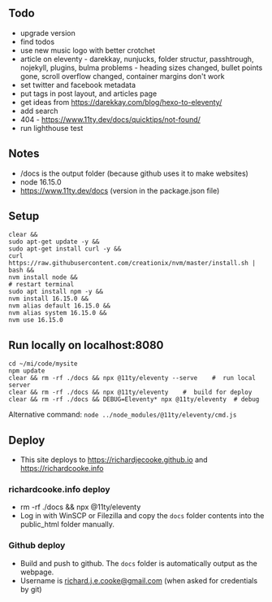 ## Todo
- upgrade version
- find todos
- use new music logo with better crotchet
- article on eleventy - darekkay, nunjucks, folder structur, passhtrough, nojekyll, plugins, bulma problems - heading sizes changed, bullet points gone, scroll overflow changed, container margins don't work
- set twitter and facebook metadata
- put tags in post layout, and articles page
- get ideas from https://darekkay.com/blog/hexo-to-eleventy/
- add search
- 404 - https://www.11ty.dev/docs/quicktips/not-found/
- run lighthouse test


## Notes
- /docs is the output folder (because github uses it to make websites)
- node 16.15.0
- https://www.11ty.dev/docs (version in the package.json file)

## Setup
```
clear &&
sudo apt-get update -y &&
sudo apt-get install curl -y &&
curl https://raw.githubusercontent.com/creationix/nvm/master/install.sh | bash &&
nvm install node &&
# restart terminal
sudo apt install npm -y &&
nvm install 16.15.0 &&
nvm alias default 16.15.0 &&
nvm alias system 16.15.0 &&
nvm use 16.15.0
```

## Run locally on localhost:8080
```
cd ~/mi/code/mysite
npm update
clear && rm -rf ./docs && npx @11ty/eleventy --serve    #  run local server
clear && rm -rf ./docs && npx @11ty/eleventy    #  build for deploy
clear && rm -rf ./docs && DEBUG=Eleventy* npx @11ty/eleventy  # debug
```

Alternative command: `node ../node_modules/@11ty/eleventy/cmd.js`

## Deploy
- This site deploys to https://richardjecooke.github.io and https://richardcooke.info

### richardcooke.info deploy
- rm -rf ./docs && npx @11ty/eleventy
- Log in with WinSCP or Filezilla and copy the `docs` folder contents into the public_html folder manually.

### Github deploy
- Build and push to github. The `docs` folder is automatically output as the webpage.
- Username is richard.j.e.cooke@gmail.com (when asked for credentials by git)